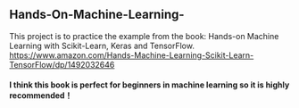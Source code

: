 ## Hands-On-Machine-Learning-

This project is to practice the example from the book:  Hands-on Machine Learning with Scikit-Learn, Keras and TensorFlow.
https://www.amazon.com/Hands-Machine-Learning-Scikit-Learn-TensorFlow/dp/1492032646

#### I think this book is perfect for beginners in machine learning so it is highly recommended！
